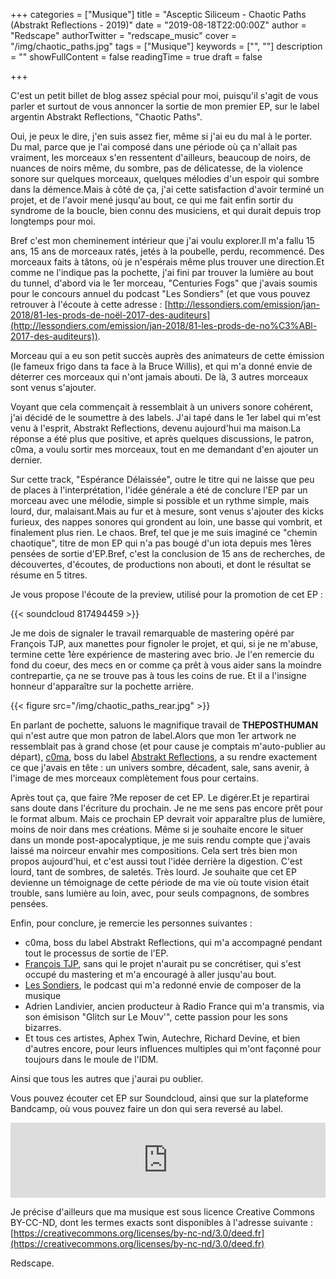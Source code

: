 +++
categories = ["Musique"]
title = "Asceptic Siliceum - Chaotic Paths (Abstrakt Reflections - 2019)"
date = "2019-08-18T22:00:00Z"
author = "Redscape"
authorTwitter = "redscape_music"
cover = "/img/chaotic_paths.jpg"
tags = ["Musique"]
keywords = ["", ""]
description = ""
showFullContent = false
readingTime = true
draft = false

+++


C'est un petit billet de blog assez spécial pour moi, puisqu'il s'agit de vous parler et surtout de vous annoncer la sortie de mon premier EP, sur le label argentin Abstrakt Reflections, "Chaotic Paths".

Oui, je peux le dire, j'en suis assez fier, même si j'ai eu du mal à le porter. 
Du mal, parce que je l'ai composé dans une période où ça n'allait pas vraiment, les morceaux s'en ressentent d'ailleurs, beaucoup de noirs, de nuances de noirs même, du sombre, pas de délicatesse, de la violence sonore sur quelques morceaux, quelques mélodies d'un espoir qui sombre dans la démence.Mais à côté de ça, j'ai cette satisfaction d'avoir terminé un projet, et de l'avoir mené jusqu'au bout, ce qui me fait enfin sortir du syndrome de la boucle, bien connu des musiciens, et qui durait depuis trop longtemps pour moi.

Bref c'est mon cheminement intérieur que j'ai voulu explorer.Il m'a fallu 15 ans, 15 ans de morceaux ratés, jetés à la poubelle, perdu, recommencé. Des morceaux faits à tâtons, où je n'espérais même plus trouver une direction.Et comme ne l'indique pas la pochette, j'ai fini par trouver la lumière au bout du tunnel, d'abord via le 1er morceau, "Centuries Fogs" que j'avais soumis pour le concours annuel du podcast "Les Sondiers" (et que vous pouvez retrouver à l'écoute à cette adresse : [http://lessondiers.com/emission/jan-2018/81-les-prods-de-noël-2017-des-auditeurs](http://lessondiers.com/emission/jan-2018/81-les-prods-de-no%C3%ABl-2017-des-auditeurs)).

Morceau qui a eu son petit succès auprès des animateurs de cette émission (le fameux frigo dans ta face à la Bruce Willis), et qui m'a donné envie de déterrer ces morceaux qui n'ont jamais abouti. De là, 3 autres morceaux sont venus s'ajouter.

Voyant que cela commençait à ressemblait à un univers sonore cohérent, j'ai décidé de le soumettre à des labels. J'ai tapé dans le 1er label qui m'est venu à l'esprit, Abstrakt Reflections, devenu aujourd'hui ma maison.La réponse a été plus que positive, et après quelques discussions, le patron, c0ma, a voulu sortir mes morceaux, tout en me demandant d'en ajouter un dernier.

Sur cette track, "Espérance Délaissée", outre le titre qui ne laisse que peu de places à l'interprétation, l'idée générale a été de conclure l'EP par un morceau avec une mélodie, simple si possible et un rythme simple, mais lourd, dur, malaisant.Mais au fur et à mesure, sont venus s'ajouter des kicks furieux, des nappes sonores qui grondent au loin, une basse qui vombrit, et finalement plus rien. Le chaos. Bref, tel que je me suis imaginé ce "chemin chaotique", titre de mon EP qui n'a pas bougé d'un iota depuis mes 1ères pensées de sortie d'EP.Bref, c'est la conclusion de 15 ans de recherches, de découvertes, d'écoutes, de productions non abouti, et dont le résultat se résume en 5 titres.

Je vous propose l'écoute de la preview, utilisé pour la promotion de cet EP :

{{< soundcloud 817494459 >}}

Je me dois de signaler le travail remarquable de mastering opéré par François TJP, aux manettes pour fignoler le projet, et qui, si je ne m'abuse, termine cette 1ère expérience de mastering avec brio. Je l'en remercie du fond du coeur, des mecs en or comme ça prêt à vous aider sans la moindre contrepartie, ça ne se trouve pas à tous les coins de rue. Et il a l'insigne honneur d'apparaître sur la pochette arrière.

{{< figure src="/img/chaotic_paths_rear.jpg" >}}

En parlant de pochette, saluons le magnifique travail de **THEPOSTHUMAN** qui n'est autre que mon patron de label.Alors que mon 1er artwork ne ressemblait pas à grand chose (et pour cause je comptais m'auto-publier au départ), [c0ma](https://facebook.com/c0ma), boss du label [Abstrakt Reflections](https://abstraktreflections.net), a su rendre exactement ce que j'avais en tête : un univers sombre, décadent, sale, sans avenir, à l'image de mes morceaux complètement fous pour certains.

Après tout ça, que faire ?Me reposer de cet EP. Le digérer.Et je repartirai sans doute dans l'écriture du prochain. Je ne me sens pas encore prêt pour le format album. Mais ce prochain EP devrait voir apparaître plus de lumière, moins de noir dans mes créations. Même si je souhaite encore le situer dans un monde post-apocalyptique, je me suis rendu compte que j'avais laissé ma noirceur envahir mes compositions. Cela sert très bien mon propos aujourd'hui, et c'est aussi tout l'idée derrière la digestion. C'est lourd, tant de sombres, de saletés. Très lourd. Je souhaite que cet EP devienne un témoignage de cette période de ma vie où toute vision était trouble, sans lumière au loin, avec, pour seuls compagnons, de sombres pensées.

Enfin, pour conclure, je remercie les personnes suivantes :

* c0ma, boss du label Abstrakt Reflections, qui m'a accompagné pendant tout le processus de sortie de l'EP.
* [François TJP](https://studiotjp.com), sans qui le projet n'aurait pu se concrétiser, qui s'est occupé du mastering et m'a encouragé à aller jusqu'au bout.
* [Les Sondiers](https://lessondiers.com), le podcast qui m'a redonné envie de composer de la musique
* Adrien Landivier, ancien producteur à Radio France qui m'a transmis, via son émisison "Glitch sur Le Mouv'", cette passion pour les sons bizarres.
* Et tous ces artistes, Aphex Twin, Autechre, Richard Devine, et bien d'autres encore, pour leurs influences multiples qui m'ont façonné pour toujours dans le moule de l'IDM.

Ainsi que tous les autres que j'aurai pu oublier.

Vous pouvez écouter cet EP sur Soundcloud, ainsi que sur la plateforme Bandcamp, où vous pouvez faire un don qui sera reversé au label.

<iframe style="border: 0; width: 100%; height: 120px;" src="https://bandcamp.com/EmbeddedPlayer/album=4078908261/size=large/bgcol=ffffff/linkcol=0687f5/tracklist=false/artwork=small/transparent=true/" seamless=""><a href="http://abstraktreflections.bandcamp.com/album/chaotic-paths">Chaotic Paths by Asceptic Siliceum</a></iframe>

Je précise d'ailleurs que ma musique est sous licence Creative Commons BY-CC-ND, dont les termes exacts sont disponibles à l'adresse suivante : [https://creativecommons.org/licenses/by-nc-nd/3.0/deed.fr](https://creativecommons.org/licenses/by-nc-nd/3.0/deed.fr)

Redscape.

